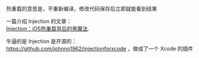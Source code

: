 热重载的意思是，不重新编译，修改代码保存后立即就能看到结果  

一篇介绍 Injection 的文章：  
[Injection：iOS热重载背后的黑魔法](http://www.cocoachina.com/ios/20180613/23780.html). 

牛逼的是 Injection 是开源的：https://github.com/johnno1962/injectionforxcode ，做成了一个 Xcode 的插件  

